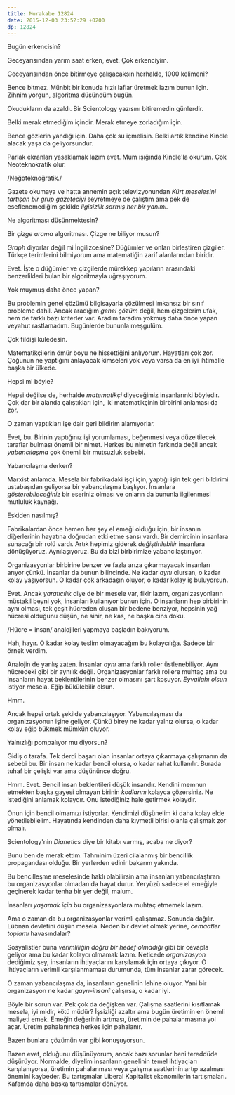```yaml
---
title: Murakabe 12824
date: 2015-12-03 23:52:29 +0200
dp: 12824 
---
```


Bugün erkencisin?

Geceyarısından yarım saat erken, evet. Çok erkenciyim.

Geceyarısından önce bitirmeye çalışacaksın herhalde, 1000 kelimeni?

Bence bitmez. Münbit bir konuda hızlı laflar üretmek lazım bunun için.
Zihnim yorgun, algoritma düşündüm bugün.

Okudukların da azaldı. Bir Scientology yazısını bitiremedin günlerdir.

Belki merak etmediğim içindir. Merak etmeye zorladığım için.

Bence gözlerin yandığı için. Daha çok su içmelisin. Belki artık kendine
Kindle alacak yaşa da geliyorsundur.

Parlak ekranları yasaklamak lazım evet. Mum ışığında Kindle'la okurum.
Çok Neoteknokratik olur.

/Neğoteknoğratik./

Gazete okumaya ve hatta annemin açık televizyonundan *Kürt meselesini
tartışan bir grup gazeteciyi* seyretmeye de çalıştım ama pek de
eseflenemediğim şekilde *ilgisizlik sarmış her bir yanımı.*

Ne algoritması düşünmektesin?

Bir *çizge arama* algoritması. Çizge ne biliyor musun?

*Graph* diyorlar değil mi İngilizcesine? Düğümler ve onları birleştiren
çizgiler. Türkçe terimlerini bilmiyorum ama matematiğin zarif
alanlarından biridir.

Evet. İşte o düğümler ve çizgilerde mürekkep yapıların arasındaki
benzerlikleri bulan bir algoritmayla uğraşıyorum.

Yok muymuş daha önce yapan?

Bu problemin genel çözümü bilgisayarla çözülmesi imkansız bir sınıf
probleme dahil. Ancak aradığım *genel çözüm* değil, hem çizgelerim ufak,
hem de farklı bazı kriterler var. Aradım taradım yokmuş daha önce yapan
veyahut rastlamadım. Bugünlerde bununla meşgulüm.

Çok fildişi kuledesin.

Matematikçilerin ömür boyu ne hissettiğini anlıyorum. Hayatları çok zor.
Çoğunun ne yaptığını anlayacak kimseleri yok veya varsa da en iyi
ihtimalle başka bir ülkede.

Hepsi mi böyle?

Hepsi değilse de, herhalde *matematikçi* diyeceğimiz insanlarınki
böyledir. Çok dar bir alanda çalıştıkları için, iki matematikçinin
birbirini anlaması da zor.

O zaman yaptıkları işe dair geri bildirim alamıyorlar.

Evet, bu. Birinin yaptığınız işi yorumlaması, beğenmesi veya
düzeltilecek taraflar bulması önemli bir nimet. Herkes bu nimetin
farkında değil ancak *yabancılaşma* çok önemli bir mutsuzluk sebebi.

Yabancılaşma derken?

Marxist anlamda. Mesela bir fabrikadaki işçi için, yaptığı işin tek geri
bildirimi ustabaşıdan geliyorsa bir yabancılaşma başlıyor. İnsanlara
*gösterebileceğiniz* bir eseriniz olması ve onların da bununla
ilgilenmesi mutluluk kaynağı.

Eskiden nasılmış?

Fabrikalardan önce hemen her şey el emeği olduğu için, bir insanın
diğerlerinin hayatına doğrudan etki etme şansı vardı. Bir demircinin
insanlara sunacağı bir rolü vardı. Artık hepimiz giderek
*değiştirilebilir* insanlara dönüşüyoruz. Aynılaşıyoruz. Bu da bizi
birbirimize yabancılaştırıyor.

Organizasyonlar birbirine benzer ve fazla arıza çıkarmayacak insanları
arıyor çünkü. İnsanlar da bunun bilincinde. Ne kadar *aynı* olursan, o
kadar kolay yaşıyorsun. O kadar çok arkadaşın oluyor, o kadar kolay iş
buluyorsun.

Evet. Ancak *yaratıcılık* diye de bir mesele var, fikir lazım,
organizasyonların müstakil beyni yok, insanları kullanıyor bunun için. O
insanların hep birbirinin aynı olması, tek çeşit hücreden oluşan bir
bedene benziyor, hepsinin yağ hücresi olduğunu düşün, ne sinir, ne kas,
ne başka cins doku.

/Hücre = insan/ analojileri yapmaya başladın bakıyorum.

Hah, hayır. O kadar kolay teslim olmayacağım bu kolaycılığa. Sadece bir
örnek verdim.

Analojin de yanlış zaten. İnsanlar *aynı* ama farklı roller
üstlenebiliyor. Aynı hücredeki gibi bir aynılık değil. Organizasyonlar
farklı rollere muhtaç ama bu insanların hayat beklentilerinin benzer
olmasını şart koşuyor. *Eyvallahı olsun* istiyor mesela. Eğip
bükülebilir olsun.

Hmm.

Ancak hepsi ortak şekilde yabancılaşıyor. Yabancılaşması da
organizasyonun işine geliyor. Çünkü birey ne kadar yalnız olursa, o
kadar kolay eğip bükmek mümkün oluyor.

Yalnızlığı pompalıyor mu diyorsun?

Gidiş o tarafa. Tek derdi başarı olan insanlar ortaya çıkarmaya
çalışmanın da sebebi bu. Bir insan ne kadar bencil olursa, o kadar rahat
kullanılır. Burada tuhaf bir çelişki var ama düşününce doğru.

Hmm. Evet. Bencil insan beklentileri düşük insandır. Kendini memnun
etmekten başka gayesi olmayan birinin *kodlarını* kolayca çözersiniz. Ne
istediğini anlamak kolaydır. Onu istediğiniz hale getirmek kolaydır.

Onun için bencil olmamızı istiyorlar. Kendimizi düşünelim ki daha kolay
elde yönetilebilelim. Hayatında kendinden daha kıymetli birisi olanla
çalışmak zor olmalı.

Scientology'nin *Dianetics* diye bir kitabı varmış, acaba ne diyor?

Bunu ben de merak ettim. Tahminim üzeri cilalanmış bir bencillik
propagandası olduğu. Bir yerlerden edinir bakarım yakında.

Bu bencilleşme meselesinde haklı olabilirsin ama insanları
yabancılaştıran bu organizasyonlar olmadan da hayat durur. Yeryüzü
sadece el emeğiyle geçinerek kadar tenha bir yer değil, malum.

İnsanları *yaşamak için* bu organizasyonlara muhtaç etmemek lazım.

Ama o zaman da bu organizasyonlar verimli çalışamaz. Sonunda dağılır.
Lübnan devletini düşün mesela. Neden bir devlet olmak yerine, *cemaatler
toplamı* havasındalar?

Sosyalistler buna *verimliliğin doğru bir hedef olmadığı* gibi bir
cevapla geliyor ama bu kadar kolaycı olmamak lazım. Neticede
*organizasyon* dediğimiz şey, insanların ihtiyaçlarını karşılamak için
ortaya çıkıyor. O ihtiyaçların verimli karşılanmaması durumunda, tüm
insanlar zarar görecek.

O zaman yabancılaşma da, insanların genelinin lehine oluyor. Yani bir
organizasyon ne kadar *gayrı-insanî* çalışırsa, o kadar iyi.

Böyle bir sorun var. Pek çok da değişken var. Çalışma saatlerini
kısıtlamak mesela, iyi midir, kötü müdür? İşsizliği azaltır ama bugün
üretimin en önemli maliyeti emek. Emeğin değerinin artması, üretimin de
pahalanmasına yol açar. Üretim pahalanınca herkes için pahalanır.

Bazen bunlara çözümün var gibi konuşuyorsun.

Bazen evet, olduğunu düşünüyorum, ancak bazı sorunlar beni tereddüde
düşürüyor. Normalde, diyelim insanların genelinin temel ihtiyaçları
karşılanıyorsa, üretimin pahalanması veya çalışma saatlerinin artıp
azalması önemini kaybeder. Bu tartışmalar Liberal Kapitalist
ekonomilerin tartışmaları. Kafamda daha başka tartışmalar dönüyor.
